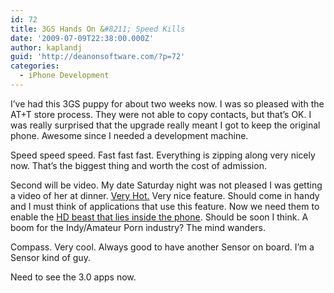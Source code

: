 ```yaml
---
id: 72
title: 3GS Hands On &#8211; Speed Kills
date: '2009-07-09T22:38:00.000Z'
author: kaplandj
guid: 'http://deanonsoftware.com/?p=72'
categories:
  - iPhone Development
---
```

I’ve had this 3GS puppy for about two weeks now. I was so pleased with the AT+T store process. They were not able to copy contacts, but that’s OK. I was really surprised that the upgrade really meant I got to keep the original phone. Awesome since I needed a development machine.

Speed speed speed. Fast fast fast. Everything is zipping along very nicely now. That’s the biggest thing and worth the cost of admission.

Second will be video. My date Saturday night was not pleased I was getting a video of her at dinner. [Very Hot.](http://en.wikipedia.org/wiki/Is_She_Really_Going_Out_with_Him%3F) Very nice feature. Should come in handy and I must think of applications that use this feature. Now we need them to enable the [HD beast that lies inside the phone](http://www.appleinsider.com/articles/09/06/19/apples_iphone_3g_s_sports_chip_with_720p_hd_video_capabilities.html). Should be soon I think. A boom for the Indy/Amateur Porn industry? The mind wanders.

Compass. Very cool. Always good to have another Sensor on board. I’m a Sensor kind of guy.

Need to see the 3.0 apps now.
